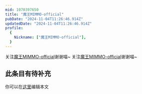 ```yaml
---
mid: 1070397650
title: "魔王MIMMO-official"
pubDate: "2024-11-04T11:26:46.914Z"
updatedDate: "2024-11-04T11:26:46.914Z"
profile:
  {
    Nickname: ["魔王MIMMO-official"],
  }
---
```


关注[魔王MIMMO-official](https://space.bilibili.com/1070397650)谢谢喵~ 关注[魔王MIMMO-official](https://space.bilibili.com/1070397650)谢谢喵~

## 此条目有待补充
你可以在[这里](https://github.com/Yuhanawa/VTuber.ICU-Content/edit/master/v/魔王MIMMO-official/index.md)编辑本文
